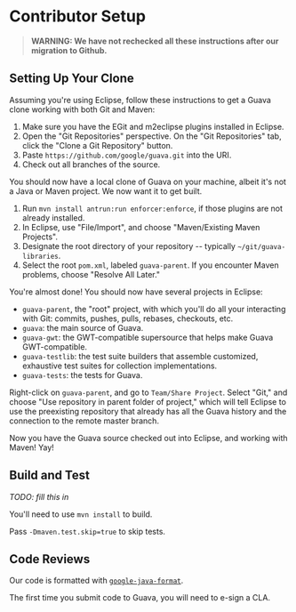 # Contributor Setup

> **WARNING: We have not rechecked all these instructions after our migration to
> Github.**

## Setting Up Your Clone

Assuming you're using Eclipse, follow these instructions to get a Guava clone
working with both Git and Maven:

1.  Make sure you have the EGit and m2eclipse plugins installed in Eclipse.
1.  Open the "Git Repositories" perspective. On the "Git Repositories" tab,
    click the "Clone a Git Repository" button.
1.  Paste `https://github.com/google/guava.git` into the URI.
1.  Check out all branches of the source.

You should now have a local clone of Guava on your machine, albeit it's not a
Java or Maven project. We now want it to get built.

1.  Run `mvn install antrun:run enforcer:enforce`, if those plugins are not
    already installed.
1.  In Eclipse, use "File/Import", and choose "Maven/Existing Maven Projects".
1.  Designate the root directory of your repository -- typically
    `~/git/guava-libraries`.
1.  Select the root `pom.xml`, labeled `guava-parent`. If you encounter Maven
    problems, choose "Resolve All Later."

You're almost done! You should now have several projects in Eclipse:

*   `guava-parent`, the "root" project, with which you'll do all your
    interacting with Git: commits, pushes, pulls, rebases, checkouts, etc.
*   `guava`: the main source of Guava.
*   `guava-gwt`: the GWT-compatible supersource that helps make Guava
    GWT-compatible.
*   `guava-testlib`: the test suite builders that assemble customized,
    exhaustive test suites for collection implementations.
*   `guava-tests`: the tests for Guava.

Right-click on `guava-parent`, and go to `Team/Share Project`. Select "Git," and
choose "Use repository in parent folder of project," which will tell Eclipse to
use the preexisting repository that already has all the Guava history and the
connection to the remote master branch.

Now you have the Guava source checked out into Eclipse, and working with Maven!
Yay!

## Build and Test

_TODO: fill this in_

You'll need to use `mvn install` to build.

Pass `-Dmaven.test.skip=true` to skip tests.

## Code Reviews

Our code is formatted with
[`google-java-format`](https://github.com/google/google-java-format).

The first time you submit code to Guava, you will need to e-sign a CLA.
